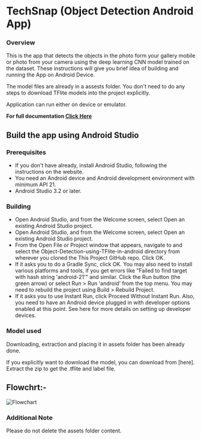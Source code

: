 #  TechSnap (Object Detection Android App)	

### Overview
This is the app that detects the objects in the photo form your gallery mobile or photo from your camera using the deep learning CNN model trained on the dataset. These instructions will give you brief idea of building and running the App on Android Device.

The model files are already in a assests folder. You don't need to do any steps to download TFlite models into the project explicitly.

Application can run either on device or emulator.

**For full documentation [Click Here](https://drive.google.com/file/d/185g8PrHTGxcy9uiWdOcJEsuyj5AWDn3m/view?usp=sharing)**

## Build the app using Android Studio

### Prerequisites
- If you don't have already, install Android Studio, following the instructions on the website.
- You need an Android device and Android development environment with minimum API 21.
- Android Studio 3.2 or later.

### Building

- Open Android Studio, and from the Welcome screen, select Open an existing Android Studio project.
- Open Android Studio, and from the Welcome screen, select Open an existing Android Studio project.
- From the Open File or Project window that appears, navigate to and select the Object-Detection-using-TFlite-in-android directory from wherever you cloned the This Project GitHub repo. Click OK.
- If it asks you to do a Gradle Sync, click OK.
You may also need to install various platforms and tools, if you get errors like "Failed to find target with hash string 'android-21'" and similar. Click the Run button (the green arrow) or select Run > Run 'android' from the top menu. You may need to rebuild the project using Build > Rebuild Project.
- If it asks you to use Instant Run, click Proceed Without Instant Run.
Also, you need to have an Android device plugged in with developer options enabled at this point. See here for more details on setting up developer devices.


### Model used
Downloading, extraction and placing it in assets folder has been already done.

If you explicitly want to download the model, you can download from [here]. Extract the zip to get the .tflite and label file.

## Flowchrt:-

![Flowchart](https://github.com/sanky2501/Object-Detection-using-TFlite-in-android/blob/master/Flowchart.png)

### Additional Note
Please do not delete the assets folder content.
